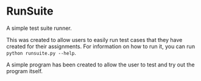 # RunSuite

A simple test suite runner. 

This was created to allow users to easily run test cases that they have created for their assignments. For information on how to run it, you can run `python runsuite.py --help`.

A simple program has been created to allow the user to test and try out the program itself.
